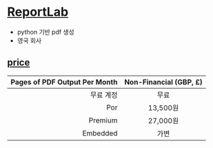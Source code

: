 # [ReportLab](https://www.reportlab.com/)
- python 기반 pdf 생성
- 영국 회사
## [price](https://www.reportlab.com/pricing/)
|Pages of PDF Output Per Month|Non-Financial (GBP, £)|
|------:|:---:|
|무료 계정|무료|
|Por|13,500원|
|Premium|27,000원|
|Embedded|가변|

